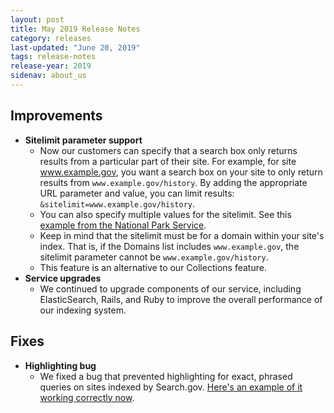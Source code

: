 ```yaml
---
layout: post
title: May 2019 Release Notes
category: releases
last-updated: "June 20, 2019"
tags: release-notes
release-year: 2019
sidenav: about_us
---
```


## Improvements
* **Sitelimit parameter support**
  * Now our customers can specify that a search box only returns results from a particular part of their site. For example, for site www.example.gov,  you want a search box on your site to only return results from `www.example.gov/history`. By adding the appropriate URL parameter and value, you can limit results: `&sitelimit=www.example.gov/history`.
  * You can also specify multiple values for the sitelimit. See this [example from the National Park Service](https://www.nps.gov/search/?affiliate=nps&query=seneca&sitelimit=www.nps.gov/subjects/oceans+www.nps.gov/subjects/womenshistory).
  * Keep in mind that the sitelimit must be for a domain within your site's index. That is, if the Domains list includes `www.example.gov`, the sitelimit parameter cannot be `www.example.gov/history`.
  * This feature is an alternative to our Collections feature.
* **Service upgrades**
  * We continued to upgrade components of our service, including ElasticSearch, Rails, and Ruby to improve the overall performance of our indexing system.

## Fixes
* **Highlighting bug**
  * We fixed a bug that prevented highlighting for exact, phrased queries on sites indexed by Search.gov. [Here's an example of it working correctly now](https://search.usa.gov/search?utf8=%E2%9C%93&affiliate=usasearch&sort_by=&query=%22search+features%22).
